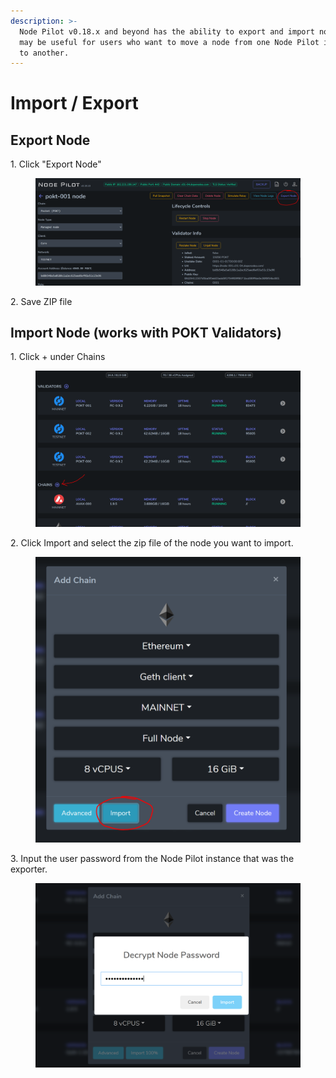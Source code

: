 ```yaml
---
description: >-
  Node Pilot v0.18.x and beyond has the ability to export and import nodes. This
  may be useful for users who want to move a node from one Node Pilot instance
  to another.
---
```


# Import / Export



## Export Node

1\. Click "Export Node"

<figure><img src="../.gitbook/assets/image (33).png" alt=""><figcaption></figcaption></figure>

2\. Save ZIP file

## Import Node (works with POKT Validators)

1\. Click + under Chains

<figure><img src="../.gitbook/assets/image (26).png" alt=""><figcaption></figcaption></figure>

2\. Click Import and select the zip file of the node you want to import.

<figure><img src="../.gitbook/assets/image (53).png" alt=""><figcaption></figcaption></figure>

3\. Input the user password from the Node Pilot instance that was the exporter.

<figure><img src="../.gitbook/assets/image (52).png" alt=""><figcaption></figcaption></figure>

